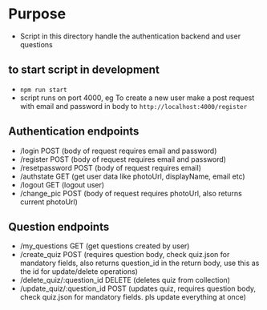 # Purpose
- Script in this directory handle the authentication backend and user questions

## to start script in development
- ```npm run start```
- script runs on port 4000, eg To create a new user make  a post request with email and password in body to ```http://localhost:4000/register```

## Authentication endpoints
- /login POST (body of request requires email and password)
- /register POST (body of request requires email and password)
- /resetpassword POST (body of request requires email)
- /authstate GET (get user data like photoUrl, displayName, email etc)
- /logout GET (logout user)
- /change_pic POST (body of request requires photoUrl, also returns current photoUrl)

## Question endpoints
- /my_questions GET (get questions created by user)
- /create_quiz POST (requires question body, check quiz.json for mandatory fields, also returns question_id in the return body, use this as the id for update/delete operations)
- /delete_quiz/:question_id DELETE (deletes quiz from collection)
- /update_quiz/:question_id POST (updates quiz, requires question body, check quiz.json for mandatory fields. pls update everything at once)

